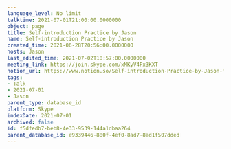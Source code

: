 ```yaml
---
language_level: No limit
talktime: 2021-07-01T21:00:00.0000000
object: page
title: Self-introduction Practice by Jason
name: Self-introduction Practice by Jason
created_time: 2021-06-28T20:56:00.0000000
hosts: Jason
last_edited_time: 2021-07-02T18:57:00.0000000
meeting_link: https://join.skype.com/xMKyV4Fx3KXT
notion_url: https://www.notion.so/Self-introduction-Practice-by-Jason-f5dfedb7beb84e339539144a1dbaa264
tags:
- Talk
- 2021-07-01
- Jason
parent_type: database_id
platform: Skype
indexDate: 2021-07-01
archived: false
id: f5dfedb7-beb8-4e33-9539-144a1dbaa264
parent_database_id: e9339446-880f-4ef0-8ad7-8ad1f507dded
---
```







